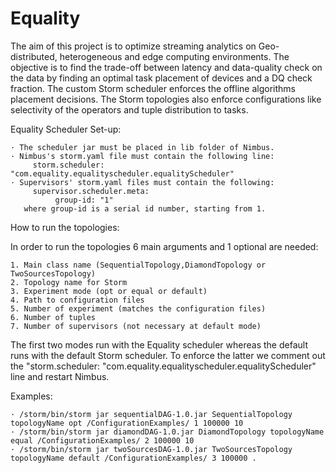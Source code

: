 # Equality
﻿The aim of this project is to optimize streaming analytics on Geo-distributed, heterogeneous and edge computing environments. The objective is to find the trade-off between latency and data-quality check on the data by finding an optimal task placement of devices and a DQ check fraction. The custom Storm scheduler enforces the offline algorithms placement decisions. The Storm topologies also enforce configurations like selectivity of the operators and tuple distribution to tasks. 


Equality Scheduler Set-up:

    · The scheduler jar must be placed in lib folder of Nimbus.
    · Nimbus's storm.yaml file must contain the following line:
         storm.scheduler: "com.equality.equalityscheduler.equalityScheduler"
    · Supervisors' storm.yaml files must contain the following:
         supervisor.scheduler.meta:
              group-id: "1"
       where group-id is a serial id number, starting from 1.

How to run the topologies:

In order to run the topologies 6 main arguments and 1 optional are needed:

    1. Main class name (SequentialTopology,DiamondTopology or TwoSourcesTopology)
    2. Topology name for Storm
    3. Experiment mode (opt or equal or default)   
    4. Path to configuration files
    5. Number of experiment (matches the configuration files)
    6. Number of tuples
    7. Number of supervisors (not necessary at default mode)

The first two modes run with the Equality scheduler whereas the default runs with the default Storm scheduler. To enforce the latter we comment out the "storm.scheduler: "com.equality.equalityscheduler.equalityScheduler" line and restart Nimbus.


Examples:

    · /storm/bin/storm jar sequentialDAG-1.0.jar SequentialTopology topologyName opt /ConfigurationExamples/ 1 100000 10
    · /storm/bin/storm jar diamondDAG-1.0.jar DiamondTopology topologyName equal /ConfigurationExamples/ 2 100000 10
    · /storm/bin/storm jar twoSourcesDAG-1.0.jar TwoSourcesTopology topologyName default /ConfigurationExamples/ 3 100000 . 
 
